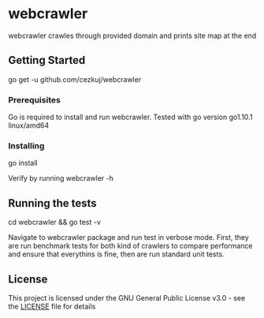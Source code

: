 # webcrawler

webcrawler crawles through provided domain and prints site map at the end

## Getting Started

go get -u github.com/cezkuj/webcrawler

### Prerequisites

Go is required to install and run webcrawler.
Tested with go version go1.10.1 linux/amd64 

### Installing

go install

Verify by running 
webcrawler -h

## Running the tests

cd webcrawler && go test -v

Navigate to webcrawler package and run test in verbose mode.
First, they are run benchmark tests for both kind of crawlers to compare performance and ensure that everythins is fine, then are run standard unit tests.

## License

This project is licensed under the GNU General Public License v3.0 - see the [LICENSE](LICENSE) file for details
